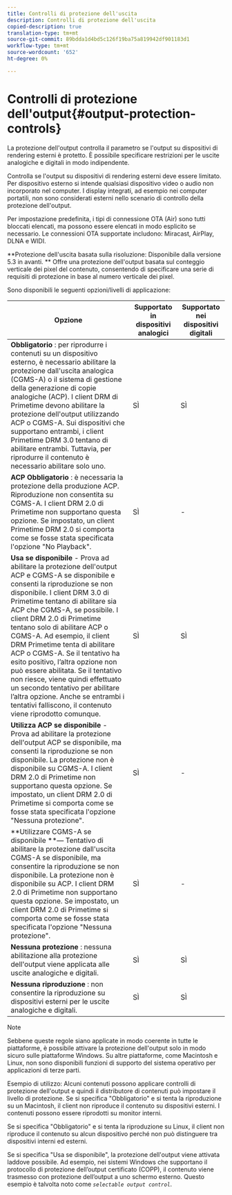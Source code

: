 ```yaml
---
title: Controlli di protezione dell'uscita
description: Controlli di protezione dell'uscita
copied-description: true
translation-type: tm+mt
source-git-commit: 89bdda1d4bd5c126f19ba75a819942df901183d1
workflow-type: tm+mt
source-wordcount: '652'
ht-degree: 0%

---
```



# Controlli di protezione dell&#39;output{#output-protection-controls}

La protezione dell&#39;output controlla il parametro se l&#39;output su dispositivi di rendering esterni è protetto. È possibile specificare restrizioni per le uscite analogiche e digitali in modo indipendente.

Controlla se l&#39;output su dispositivi di rendering esterni deve essere limitato. Per dispositivo esterno si intende qualsiasi dispositivo video o audio non incorporato nel computer. I display integrati, ad esempio nei computer portatili, non sono considerati esterni nello scenario di controllo della protezione dell&#39;output.

Per impostazione predefinita, i tipi di connessione OTA (Air) sono tutti bloccati elencati, ma possono essere elencati in modo esplicito se necessario. Le connessioni OTA supportate includono: Miracast, AirPlay, DLNA e WIDI.

**Protezione dell&#39;uscita basata sulla risoluzione: Disponibile dalla versione 5.3 in avanti. ** Offre una protezione dell&#39;output basata sul conteggio verticale dei pixel del contenuto, consentendo di specificare una serie di requisiti di protezione in base al numero verticale dei pixel.

Sono disponibili le seguenti opzioni/livelli di applicazione:

| Opzione | Supportato in dispositivi analogici | Supportato nei dispositivi digitali |
|---|---|---|
| **Obbligatorio** : per riprodurre i contenuti su un dispositivo esterno, è necessario abilitare la protezione dall&#39;uscita analogica (CGMS-A) o il sistema di gestione della generazione di copie analogiche (ACP). I client DRM di Primetime devono abilitare la protezione dell&#39;output utilizzando ACP o CGMS-A. Sui dispositivi che supportano entrambi, i client Primetime DRM 3.0 tentano di abilitare entrambi. Tuttavia, per riprodurre il contenuto è necessario abilitare solo uno. | SÌ | SÌ |
| **ACP Obbligatorio** : è necessaria la protezione della produzione ACP. Riproduzione non consentita su CGMS-A. I client DRM 2.0 di Primetime non supportano questa opzione. Se impostato, un client Primetime DRM 2.0 si comporta come se fosse stata specificata l&#39;opzione &quot;No Playback&quot;. | SÌ | - |
| **Usa se disponibile**  - Prova ad abilitare la protezione dell&#39;output ACP e CGMS-A se disponibile e consenti la riproduzione se non disponibile. I client DRM 3.0 di Primetime tentano di abilitare sia ACP che CGMS-A, se possibile. I client DRM 2.0 di Primetime tentano solo di abilitare ACP o CGMS-A. Ad esempio, il client DRM Primetime tenta di abilitare ACP o CGMS-A. Se il tentativo ha esito positivo, l’altra opzione non può essere abilitata. Se il tentativo non riesce, viene quindi effettuato un secondo tentativo per abilitare l’altra opzione. Anche se entrambi i tentativi falliscono, il contenuto viene riprodotto comunque. | SÌ | SÌ |
| **Utilizza ACP se disponibile**  - Prova ad abilitare la protezione dell&#39;output ACP se disponibile, ma consenti la riproduzione se non disponibile. La protezione non è disponibile su CGMS-A. I client DRM 2.0 di Primetime non supportano questa opzione. Se impostato, un client DRM 2.0 di Primetime si comporta come se fosse stata specificata l&#39;opzione &quot;Nessuna protezione&quot;. | SÌ | - |
| **Utilizzare CGMS-A se disponibile **— Tentativo di abilitare la protezione dall&#39;uscita CGMS-A se disponibile, ma consentire la riproduzione se non disponibile. La protezione non è disponibile su ACP. I client DRM 2.0 di Primetime non supportano questa opzione. Se impostato, un client DRM 2.0 di Primetime si comporta come se fosse stata specificata l&#39;opzione &quot;Nessuna protezione&quot;. | SÌ | - |
| **Nessuna protezione** : nessuna abilitazione alla protezione dell&#39;output viene applicata alle uscite analogiche e digitali. | SÌ | SÌ |
| **Nessuna riproduzione** : non consentire la riproduzione su dispositivi esterni per le uscite analogiche e digitali. | SÌ | SÌ |

>[!NOTE]
>
>Sebbene queste regole siano applicate in modo coerente in tutte le piattaforme, è possibile attivare la protezione dell&#39;output solo in modo sicuro sulle piattaforme Windows. Su altre piattaforme, come Macintosh e Linux, non sono disponibili funzioni di supporto del sistema operativo per applicazioni di terze parti.

Esempio di utilizzo: Alcuni contenuti possono applicare controlli di protezione dell&#39;output e quindi il distributore di contenuti può impostare il livello di protezione. Se si specifica &quot;Obbligatorio&quot; e si tenta la riproduzione su un Macintosh, il client non riproduce il contenuto su dispositivi esterni. I contenuti possono essere riprodotti su monitor interni.

Se si specifica &quot;Obbligatorio&quot; e si tenta la riproduzione su Linux, il client non riproduce il contenuto su alcun dispositivo perché non può distinguere tra dispositivi interni ed esterni.

Se si specifica &quot;Usa se disponibile&quot;, la protezione dell&#39;output viene attivata laddove possibile. Ad esempio, nei sistemi Windows che supportano il protocollo di protezione dell’output certificato (COPP), il contenuto viene trasmesso con protezione dell’output a uno schermo esterno. Questo esempio è talvolta noto come *`selectable output control`*.
